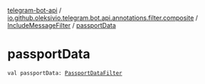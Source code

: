 [telegram-bot-api](../../index.md) / [io.github.oleksivio.telegram.bot.api.annotations.filter.composite](../index.md) / [IncludeMessageFilter](index.md) / [passportData](./passport-data.md)

# passportData

`val passportData: `[`PassportDataFilter`](../-passport-data-filter/index.md)